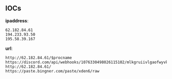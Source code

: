 
## IOCs

__ipaddress__:

```text
62.182.84.61
194.233.93.50
195.58.39.167
```
__url__:

```text
http://62.182.84.61/$procname
https://discord.com/api/webhooks/1076330498026115102/mlkgruiivlgaofwyvksplsbe3dmadzd9cxpk3k9xqpyh6dw55jktv6qfdgxbs5aay7py
http://62.182.84.61/
https://paste.bingner.com/paste/xden6/raw
```
